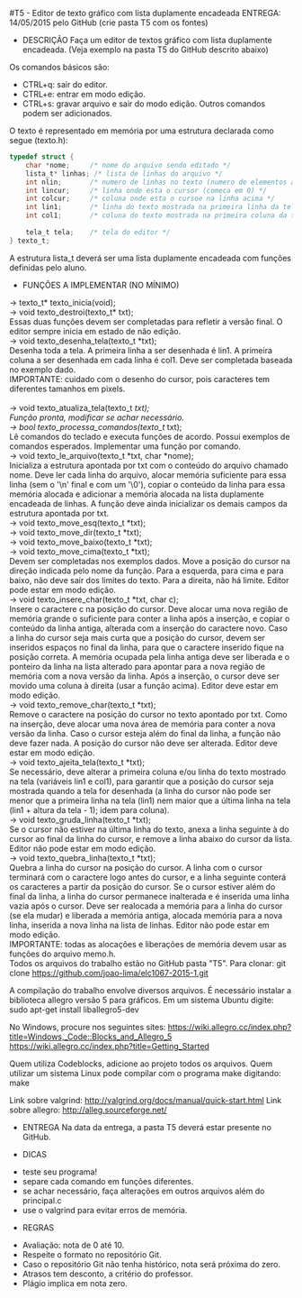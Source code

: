 #T5 - Editor de texto gráfico com lista duplamente encadeada
ENTREGA: 14/05/2015 pelo GitHub (crie pasta T5 com os fontes)

* DESCRIÇÃO
Faça um editor de textos gráfico com lista duplamente encadeada.
(Veja exemplo na pasta T5 do GitHub descrito abaixo)

Os comandos básicos são:
- CTRL+q: sair do editor.
- CTRL+e: entrar em modo edição.
- CTRL+s: gravar arquivo e sair do modo edição.
Outros comandos podem ser adicionados.

O texto é representado em memória por uma estrutura declarada como segue (texto.h):
```C
typedef struct {
	char *nome;     /* nome do arquivo sendo editado */
	lista_t* linhas; /* lista de linhas do arquivo */
	int nlin;       /* numero de linhas no texto (numero de elementos atualmente em linhas) */
	int lincur;     /* linha onde esta o cursor (comeca em 0) */
	int colcur;     /* coluna onde esta o cursoe na linha acima */
	int lin1;       /* linha do texto mostrada na primeira linha da tela */
	int col1;       /* coluna do texto mostrada na primeira coluna da tela */
	
	tela_t tela;    /* tela do editor */
} texto_t;
```
A estrutura lista_t deverá ser uma lista duplamente encadeada com funções
definidas pelo aluno.

* FUNÇÕES A IMPLEMENTAR (NO MÍNIMO)

-> texto_t* texto_inicia(void);<br>
-> void texto_destroi(texto_t* txt);<br>
Essas duas funções devem ser completadas para refletir a versão final. O editor
sempre inicia em estado de não edição.
<br>
-> void texto_desenha_tela(texto_t *txt);<br>
Desenha toda a tela. A primeira linha a ser desenhada é lin1. A primeira coluna
a ser desenhada em cada linha é col1. Deve ser completada baseada no exemplo
dado.<br>
IMPORTANTE: cuidado com o desenho do cursor, pois caracteres tem diferentes
tamanhos em pixels.<br>
<br>
-> void texto_atualiza_tela(texto_t *txt);<br>
Função pronta, modificar se achar necessário.
<br>
-> bool texto_processa_comandos(texto_t* txt);<br>
Lê comandos do teclado e executa funções de acordo. Possui exemplos
de comandos esperados. Implementar uma função por comando.
<br>
-> void texto_le_arquivo(texto_t *txt, char *nome);<br>
Inicializa a estrutura apontada por txt com o conteúdo do arquivo chamado nome.
Deve ler cada linha do arquivo, alocar memória suficiente para essa linha (sem
o '\n' final e com um '\0'), copiar o conteúdo da linha para essa memória
alocada e adicionar a memória alocada na lista duplamente encadeada de linhas.
A função deve ainda inicializar os demais campos da estrutura apontada por txt.
<br>
-> void texto_move_esq(texto_t *txt);<br>
-> void texto_move_dir(texto_t *txt);<br>
-> void texto_move_baixo(texto_t *txt);<br>
-> void texto_move_cima(texto_t *txt);<br>
Devem ser completadas nos exemplos dados.  Move a posição do cursor na direção
indicada pelo nome da função. Para a esquerda, para cima e para baixo, não deve
sair dos limites do texto. Para a direita, não há limite. Editor pode estar em
modo edição.
<br>
-> void texto_insere_char(texto_t *txt, char c);<br>
Insere o caractere c na posição do cursor. Deve alocar uma nova região de
memória grande o suficiente para conter a linha após a inserção, e copiar o
conteúdo da linha antiga, alterada com a inserção do caractere novo. Caso a
linha do cursor seja mais curta que a posição do cursor, devem ser inseridos
espaços no final da linha, para que o caractere inserido fique na posição
correta. A memória ocupada pela linha antiga deve ser liberada e o ponteiro da
linha na lista  alterado para apontar para a nova região de memória com a
nova versão da linha. Após a inserção, o cursor deve ser movido uma coluna à
direita (usar a função acima). Editor deve estar em modo edição.
<br>
-> void texto_remove_char(texto_t *txt);<br>
Remove o caractere na posição do cursor no texto apontado por txt. Como na
inserção, deve alocar uma nova área de memória para conter a nova versão da
linha. Caso o cursor esteja além do final da linha, a função não deve fazer
nada. A posição do cursor não deve ser alterada. Editor deve estar em modo
edição.
<br>
-> void texto_ajeita_tela(texto_t *txt);<br>
Se necessário, deve alterar a primeira coluna e/ou linha do texto mostrado na
tela (variáveis lin1 e col1), para garantir que a posição do cursor seja
mostrada quando a tela for desenhada (a linha do cursor não pode ser menor que
a primeira linha na tela (lin1) nem maior que a última linha na tela (lin1 +
altura da tela - 1); idem para coluna).
<br>
-> void texto_gruda_linha(texto_t *txt);<br>
Se o cursor não estiver na última linha do texto, anexa a linha seguinte à do
cursor ao final da linha do cursor, e remove a linha abaixo do cursor da lista.
Editor não pode estar em modo edição.
<br>
-> void texto_quebra_linha(texto_t *txt);<br>
Quebra a linha do cursor na posição do cursor. A linha com o cursor terminará
com o caractere logo antes do cursor, e a linha seguinte conterá os caracteres
a partir da posição do cursor. Se o cursor estiver além do final da linha, a
linha do cursor permanece inalterada e é inserida uma linha vazia após o
cursor. Deve ser realocada a memória para a linha do cursor (se ela mudar) e
liberada a memória antiga, alocada memória para a nova linha, inserida a nova linha
na lista de linhas. Editor não pode estar em modo edição.
<br>
IMPORTANTE: todas as alocações e liberações de memória devem usar as funções do
arquivo memo.h.
<br>
Todos os arquivos do trabalho estão no GitHub pasta "T5". Para clonar:
git clone https://github.com/joao-lima/elc1067-2015-1.git

A compilação do trabalho envolve diversos arquivos. É necessário instalar a biblioteca
allegro versão 5 para gráficos. Em um sistema Ubuntu digite:
sudo apt-get install liballegro5-dev

No Windows, procure nos seguintes sites:
https://wiki.allegro.cc/index.php?title=Windows,_Code::Blocks_and_Allegro_5
https://wiki.allegro.cc/index.php?title=Getting_Started

Quem utiliza Codeblocks, adicione ao projeto todos os arquivos. Quem utilizar
um sistema Linux pode compilar com o programa make digitando:
make

Link sobre valgrind: http://valgrind.org/docs/manual/quick-start.html
Link sobre allegro: http://alleg.sourceforge.net/

* ENTREGA
Na data da entrega, a pasta T5 deverá estar presente no GitHub.

* DICAS
- teste seu programa!
- separe cada comando em funções diferentes.
- se achar necessário, faça alterações em outros arquivos além do principal.c
- use o valgrind para evitar erros de memória.

* REGRAS
- Avaliação: nota de 0 até 10.
- Respeite o formato no repositório Git.
- Caso o repositório Git não tenha histórico, nota será próxima do zero.
- Atrasos tem desconto, a critério do professor.
- Plágio implica em nota zero.

